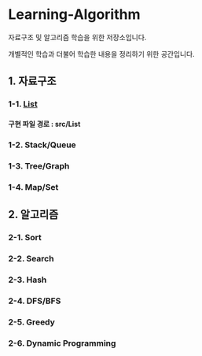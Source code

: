 # Learning-Algorithm
자료구조 및 알고리즘 학습을 위한 저장소입니다.

개별적인 학습과 더불어 학습한 내용을 정리하기 위한 공간입니다.

## 1. 자료구조
### 1-1. <a href="https://readerr.tistory.com/33" target="_blank">List</a>
#### 구현 파일 경로 : src/List
### 1-2. Stack/Queue
### 1-3. Tree/Graph
### 1-4. Map/Set
## 2. 알고리즘
### 2-1. Sort
### 2-2. Search
### 2-3. Hash
### 2-4. DFS/BFS
### 2-5. Greedy
### 2-6. Dynamic Programming
